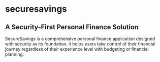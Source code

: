 # securesavings

## A Security-First Personal Finance Solution

SecureSavings is a comprehensive personal finance application designed with security as its foundation. It helps users take control of their financial journey regardless of their experience level with budgeting or financial planning.